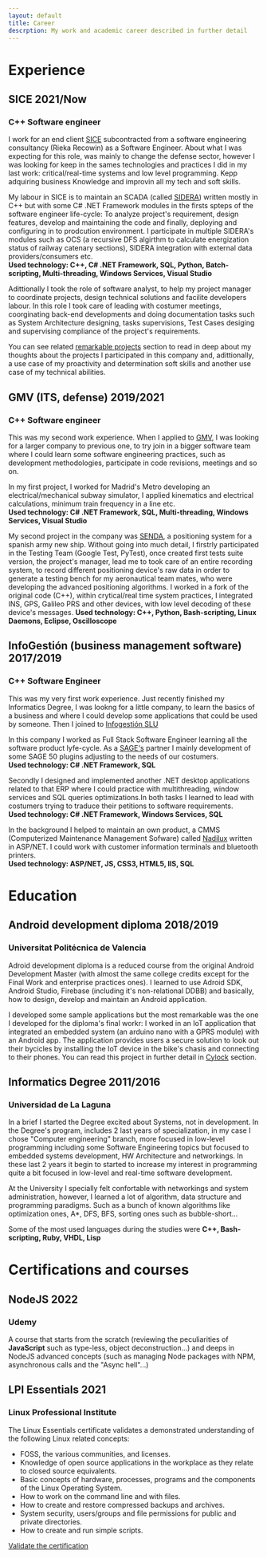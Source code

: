 ```yaml
---
layout: default
title: Career
descrption: My work and academic career described in further detail
---
```


# Experience

## SICE <span class="date">2021/Now</span>
### C++ Software engineer
I work for an end client [SICE](https://www.sice.com/) subcontracted from a software engineering consultancy (Rieka Recowin) as a Software Engineer. About what I was expecting for this role, was mainly to change the defense sector, however I was looking for keep in the sames technologies and practices I did in my last work: critical/real-time systems and low level programming. Kepp adquiring business Knowledge and improvin all my tech and soft skills.

My labour in SICE is to maintain an SCADA (called [SIDERA](https://www.sice.com/en/video/sidera-general-overview)) written mostly in C++ but with some C# .NET Framework modules in the firsts spteps of the software engineer life-cycle: To analyze project's requirement, design features, develop and maintaining the code and finally, deploying and configuring in to prodcution environment. I participate in multiple SIDERA's modules such as OCS (a recursive DFS algirthm to calculate energization status of railway catenary sections), SIDERA integration with external data providers/consumers etc.  
**Used technology: C++, C# .NET Framework, SQL, Python, Batch-scripting, Multi-threading, Windows Services, Visual Studio**

Adittionally I took the role of software analyst, to help my project manager to coordinate projects, design technical solutions and facilite developers labour. In this role I took care of leading with costumer meetings, coorginating back-end developments and doing documentation tasks such as System Architecture designing, tasks supervisions, Test Cases desiging and supervising compliance of the project's requirements. 

You can see related [remarkable projects](/projects/sidera) section to read in deep about my thoughts about the projects I participated in this company and, adittionally, a use case of my proactivity and determination soft skills and another use case of my technical abilities.

## GMV (ITS, defense) <span class="date">2019/2021</span>
### C++ Software engineer
This was my second work experience. When I applied to [GMV](https://www.gmv.com/), I was looking for a larger company to previous one, to try join in a bigger software team where I could learn some software engineering practices, such as development methodologies, participate in code revisions, meetings and so on.

In my first project, I worked for Madrid's Metro developing an electrical/mechanical subway simulator, I applied kinematics and electrical calculations, minimum train frequency in a line etc.   
**Used technology: C# .NET Framework, SQL, Multi-threading, Windows Services, Visual Studio**

My second project in the company was [SENDA](https://www.gmv.com/en-es/products/defense-and-security/senda), a positioning system for a spanish army new ship. Without going into much detail, I firstrly participated in the Testing Team (Google Test, PyTest), once created first tests suite version, the project's manager, lead me to took care of an entire recording system, to record different positioning device's raw data in order to generate a testing bench for my aeronautical team mates, who were developing the advanced positioning algorithms. I worked in a fork of the original code (C++), within crytical/real time system practices, I integrated INS, GPS, Galileo PRS and other devices, with low level decoding of these device's messages. 
**Used technology: C++, Python, Bash-scripting, Linux Daemons, Eclipse, Oscilloscope**


## InfoGestión (business management software) <span class="date">2017/2019</span>
### C++ Software Engineer
This was my very first work experience. Just recently finished my Informatics Degree, I was lookng for a little company, to learn the basics of a business and where I could develop some applications that could be used by someone. Then I joined to [Infogestión SLU](https://www.infogestionslu.com/)

In this company I worked as Full Stack Software Engineer learning all the software product lyfe-cycle. As a [SAGE's](https://www.sage.com/) partner I mainly development of some SAGE 50 plugins adjusting to the needs of our costumers.   
**Used technology: C# .NET Framework, SQL**

Secondly I designed and implemented another .NET desktop applications related to that ERP where I could practice with multithreading, window services and SQL queries optimizations.In both tasks I learned to lead with costumers trying to traduce their petitions to software requirements.   
**Used technology: C# .NET Framework, Windows Services, SQL**

In the background I helped to maintain an own product, a CMMS (Computerized Maintenance Management Sofware) called [Nadilux](https://www.nadilux.com/) written in ASP/NET. I could work with customer information terminals and bluetooth printers.  
**Used technology: ASP/NET, JS, CSS3, HTML5, IIS, SQL**


# Education

## Android development diploma <span class="date">2018/2019</span>
### Universitat Politécnica de Valencia
Adroid development diploma is a reduced course from the original Android Development Master (with almost the same college credits except for the Final Work and enterprise practices ones). I learned to use Adroid SDK, Android Studio, Firebase (including it's non-relational DDBB) and basically, how to design, develop and maintain an Android application.

I developed some sample applications but the most remarkable was the one I developed for the diploma's final workr: I worked in an IoT application that integrated an embedded system (an arduino nano with a GPRS module) with an Android app. The application provides users a secure solution to look out their bycicles by installing the IoT device in the bike's chasis and connecting to their phones. You can read this project in further detail in [Cylock](/projects/cylock) section.

## Informatics Degree <span class="date">2011/2016</span>
### Universidad de La Laguna
In a brief I started the Degree excited about Systems, not in development. In the Degree's program, includes 2 last years of specialization, in my case I chose "Computer engineering" branch, more focused in low-level programming including some Software Engineering topics but focused to embedded systems development, HW Architecture and networkings. In these last 2 years it begin to started to increase my interest in programming quite a bit focused in low-level and real-time software development.

At the University I specially felt confortable with networkings and system administration, however, I learned a lot of algorithm, data structure and programming paradigms. Such as a bunch of known algorithms like optimization ones, A\*, DFS, BFS, sorting ones such as bubble-short...

Some of the most used languages during the studies were **C++, Bash-scripting, Ruby, VHDL, Lisp**

# Certifications and courses

## NodeJS <span class="date">2022</span>
### Udemy
A course that starts from the scratch (reviewing the peculiarities of **JavaScript** such as type-less, object deconstruction...) and deeps in NodeJS advanced concepts (such as managing Node packages with NPM, asynchronous calls and the "Async hell"...)

## LPI Essentials <span class="date">2021</span>
### Linux Professional Institute
The Linux Essentials certificate validates a demonstrated understanding of the following Linux related concepts:
 - FOSS, the various communities, and licenses.
 - Knowledge of open source applications in the workplace as they relate to closed source equivalents.
 - Basic concepts of hardware, processes, programs and the components of the Linux Operating System.
 - How to work on the command line and with files.
 - How to create and restore compressed backups and archives.
 - System security, users/groups and file permissions for public and private directories.
 - How to create and run simple scripts.
 
[Validate the certification](https://cs.lpi.org/caf/Xamman/certification/verify/LPI000503414/rqpddrjrnw)
